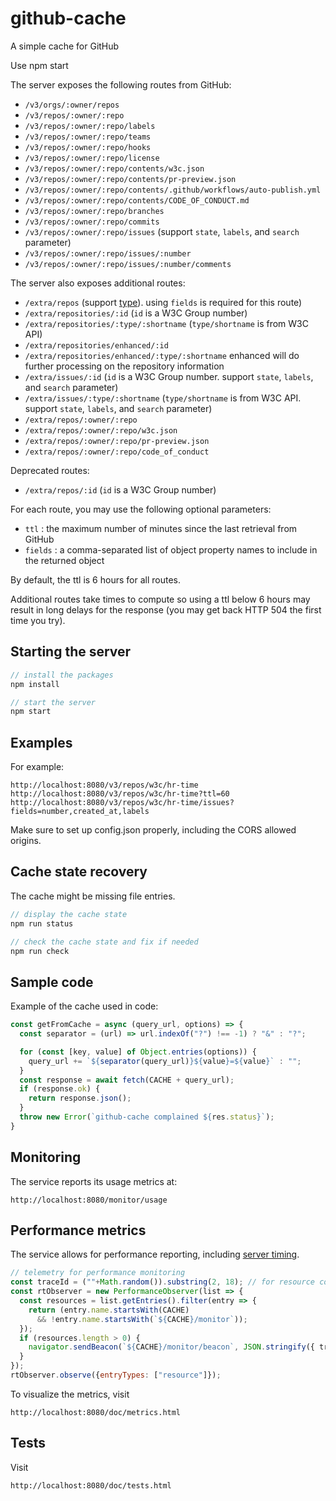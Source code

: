 # github-cache

A simple cache for GitHub

Use npm start

The server exposes the following routes from GitHub:

- `/v3/orgs/:owner/repos`
- `/v3/repos/:owner/:repo`
- `/v3/repos/:owner/:repo/labels`
- `/v3/repos/:owner/:repo/teams`
- `/v3/repos/:owner/:repo/hooks`
- `/v3/repos/:owner/:repo/license`
- `/v3/repos/:owner/:repo/contents/w3c.json`
- `/v3/repos/:owner/:repo/contents/pr-preview.json`
- `/v3/repos/:owner/:repo/contents/.github/workflows/auto-publish.yml`
- `/v3/repos/:owner/:repo/contents/CODE_OF_CONDUCT.md`
- `/v3/repos/:owner/:repo/branches`
- `/v3/repos/:owner/:repo/commits`
- `/v3/repos/:owner/:repo/issues` (support `state`, `labels`, and `search` parameter)
- `/v3/repos/:owner/:repo/issues/:number`
- `/v3/repos/:owner/:repo/issues/:number/comments`

The server also exposes additional routes:

- `/extra/repos` (support [type](https://w3c.github.io/w3c.json.html#repo-type)). using `fields` is required for this route)
- `/extra/repositories/:id` (`id` is a W3C Group number)
- `/extra/repositories/:type/:shortname` (`type/shortname` is from W3C API)
- `/extra/repositories/enhanced/:id`
- `/extra/repositories/enhanced/:type/:shortname`
  enhanced will do further processing on the repository information
- `/extra/issues/:id` (`id` is a W3C Group number. support `state`, `labels`, and `search` parameter)
- `/extra/issues/:type/:shortname` (`type/shortname` is from W3C API. support `state`, `labels`, and `search` parameter)
- `/extra/repos/:owner/:repo`
- `/extra/repos/:owner/:repo/w3c.json`
- `/extra/repos/:owner/:repo/pr-preview.json`
- `/extra/repos/:owner/:repo/code_of_conduct`

Deprecated routes:
- `/extra/repos/:id` (`id` is a W3C Group number)


For each route, you may use the following optional parameters:

- `ttl` : the maximum number of minutes since the last retrieval from GitHub
- `fields` : a comma-separated list of object property names to include in the returned object

By default, the ttl is 6 hours for all routes.

Additional routes take times to compute so using a ttl below 6 hours may result in long delays for the response (you may get back HTTP 504 the first time you try).

## Starting the server

```js
// install the packages
npm install

// start the server
npm start
```

## Examples

For example:

    http://localhost:8080/v3/repos/w3c/hr-time
    http://localhost:8080/v3/repos/w3c/hr-time?ttl=60
    http://localhost:8080/v3/repos/w3c/hr-time/issues?fields=number,created_at,labels

Make sure to set up config.json properly, including the CORS allowed origins.

## Cache state recovery

The cache might be missing file entries.

```js
// display the cache state
npm run status

// check the cache state and fix if needed
npm run check
```


## Sample code

Example of the cache used in code:

```js
const getFromCache = async (query_url, options) => {
  const separator = (url) => url.indexOf("?") !== -1) ? "&" : "?";

  for (const [key, value] of Object.entries(options)) {
    query_url += `${separator(query_url)}${value}=${value}` : "";
  }
  const response = await fetch(CACHE + query_url);
  if (response.ok) {
    return response.json();
  }
  throw new Error(`github-cache complained ${res.status}`);
}
```

## Monitoring

The service reports its usage metrics at:

    http://localhost:8080/monitor/usage

## Performance metrics

The service allows for performance reporting, including [server timing](https://w3c.github.io/server-timing/).

```js
// telemetry for performance monitoring
const traceId = (""+Math.random()).substring(2, 18); // for resource correlation
const rtObserver = new PerformanceObserver(list => {
  const resources = list.getEntries().filter(entry => {
    return (entry.name.startsWith(CACHE)
      && !entry.name.startsWith(`${CACHE}/monitor`));
  });
  if (resources.length > 0) {
    navigator.sendBeacon(`${CACHE}/monitor/beacon`, JSON.stringify({ traceId, resources }));
  }
});
rtObserver.observe({entryTypes: ["resource"]});
```

To visualize the metrics, visit

    http://localhost:8080/doc/metrics.html

## Tests

Visit

    http://localhost:8080/doc/tests.html

